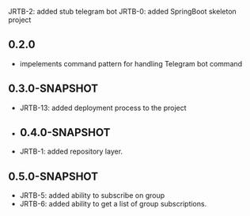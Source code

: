 JRTB-2: added stub telegram bot
JRTB-0: added SpringBoot skeleton project

## 0.2.0 
* impelements command pattern for handling Telegram bot command
## 0.3.0-SNAPSHOT

*   JRTB-13: added deployment process to the project
* ## 0.4.0-SNAPSHOT


*   JRTB-1: added repository layer.
## 0.5.0-SNAPSHOT

*   JRTB-5: added ability to subscribe on group
*   JRTB-6: added ability to get a list of group subscriptions.

